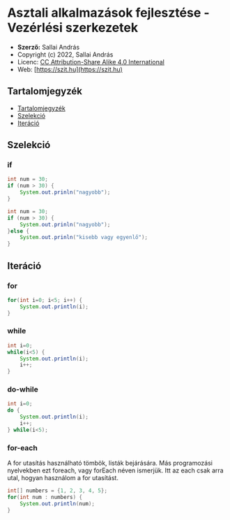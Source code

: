 # Asztali alkalmazások fejlesztése - Vezérlési szerkezetek

* **Szerző:** Sallai András
* Copyright (c) 2022, Sallai András
* Licenc: [CC Attribution-Share Alike 4.0 International](https://creativecommons.org/licenses/by-sa/4.0/)
* Web: [https://szit.hu](https://szit.hu)

## Tartalomjegyzék

* [Tartalomjegyzék](#tartalomjegyzék)
* [Szelekció](#szelekció)
* [Iteráció](#iteráció)

## Szelekció

### if

```java
int num = 30;
if (num > 30) {
    System.out.prinln("nagyobb");
}
```

```java
int num = 30;
if (num > 30) {
    System.out.prinln("nagyobb");
}else {
    System.out.prinln("kisebb vagy egyenlő");
}
```

## Iteráció

### for

```java
for(int i=0; i<5; i++) {
    System.out.println(i);
}
```

### while

```java
int i=0;
while(i<5) {
    System.out.println(i);
    i++;
}
```

### do-while

```java
int i=0;
do {
    System.out.println(i);
    i++;
} while(i<5);
```

### for-each

A for utasítás használható tömbök, listák bejárására. Más programozási nyelvekben ezt foreach, vagy forEach néven ismerjük. Itt az each csak arra utal, hogyan használom a for utasítást.

```java
int[] numbers = {1, 2, 3, 4, 5};
for(int num : numbers) {
    System.out.println(num);
}
```
